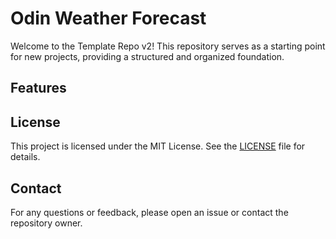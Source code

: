 # Odin Weather Forecast

Welcome to the Template Repo v2! This repository serves as a starting point for new projects, providing a structured and organized foundation.

## Features

## License

This project is licensed under the MIT License. See the [LICENSE](LICENSE) file for details.

## Contact

For any questions or feedback, please open an issue or contact the repository owner.
